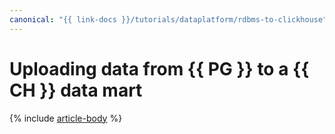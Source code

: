```yaml
---
canonical: "{{ link-docs }}/tutorials/dataplatform/rdbms-to-clickhouse"
---
```


# Uploading data from {{ PG }} to a {{ CH }} data mart

{% include [article-body](../../_tutorials/rdbms-to-clickhouse.md) %}
